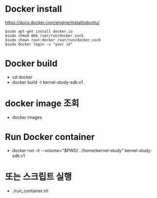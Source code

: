 # Docker install
https://docs.docker.com/engine/install/ubuntu/
~~~
$sudo apt-get install docker.io
$sudo chmod 666 /var/run/docker.sock
$sudo chown root:docker /var/run/docker.sock
$sudo docker login -u "your id"
~~~

# Docker build  
 - cd docker
 - docker build -t kernel-study-sdk:v1 .

# docker image 조회
 - docker images

# Run Docker container 
 - docker run -it --volume="$PWD/..:/home/kernel-study" kernel-study-sdk:v1

# 또는 스크립트 실행
 - ./run_container.sh
